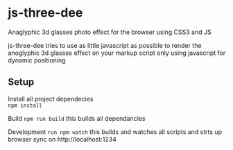 # js-three-dee

Anaglyphic 3d glasses photo effect for the browser using CSS3 and JS

js-three-dee tries to use as little javascript as possible to render the anoglyphic 3d glasses effect on your markup script only using javascript for dynamic positioning

## Setup

Install all project dependecies \
`npm install`

Build
`npm run build`
this builds all dependancies

Development
`run npm watch`
this builds and watches all scripts and strts up browser sync on http://localhost:1234